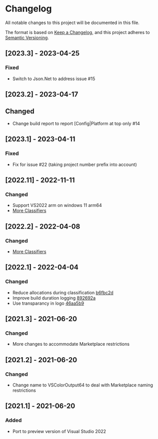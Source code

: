 # Changelog
All notable changes to this project will be documented in this file.

The format is based on [Keep a Changelog](https://keepachangelog.com/en/1.0.0/),
and this project adheres to [Semantic Versioning](https://semver.org/spec/v2.0.0.html).

## [2023.3] - 2023-04-25

### Fixed

- Switch to Json.Net to address issue #15

## [2023.2] - 2023-04-17

## Changed

- Change build report to report [Config|Platform at top only #14

## [2023.1] - 2023-04-11

### Fixed

- Fix for issue #22 (taking project number prefix into account)

## [2022.11] - 2022-11-11

### Changed

- Support VS2022 arm on windows 11 arm64
- [More Classifiers]([https://github.com/mike-ward/VSColorOutput64/pull/4](https://github.com/mike-ward/VSColorOutput64/pull/7))

## [2022.2] - 2022-04-08

### Changed

- [More Classifiers](https://github.com/mike-ward/VSColorOutput64/pull/4)

## [2022.1] - 2022-04-04

### Changed

- Reduce allocations during classification [b6fbc2d](https://github.com/mike-ward/VSColorOutput64/commit/b6fbc2d941752245b86f96310585c363a128d634)
- Improve build duration logging [892692a](https://github.com/mike-ward/VSColorOutput64/commit/892692a85189428cffe496bd6a2f63ca9d026147)
- Use transparancy in logo [46aa5b9](https://github.com/mike-ward/VSColorOutput64/commit/46aa5b977331042b701f736ff330246f6252f6f3)

## [2021.3] - 2021-06-20

### Changed

  - More changes to accommodate Marketplace restrictions 

## [2021.2] - 2021-06-20

### Changed

  - Change name to VSColorOutput64 to deal with Marketplace naming restrictions 

## [2021.1] - 2021-06-20

### Added

  - Port to preview version of Visual Studio 2022

